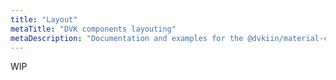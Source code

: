 ```yaml
---
title: "Layout"
metaTitle: "DVK components layouting"
metaDescription: "Documentation and examples for the @dvkiin/material-commons layouting system"
---
```


WIP
